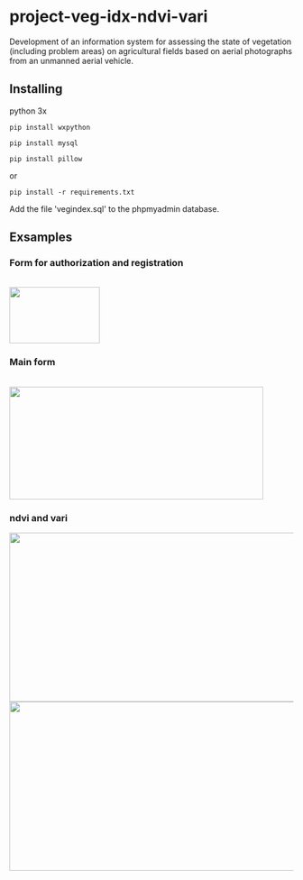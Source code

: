 # project-veg-idx-ndvi-vari

Development of an information system for assessing the state of vegetation (including problem areas) on agricultural fields based on aerial photographs from an unmanned aerial vehicle.

## Installing

python 3x

```
pip install wxpython 

pip install mysql

pip install pillow
```

or

```
pip install -r requirements.txt
```

Add the file 'vegindex.sql' to the phpmyadmin database.

## Exsamples

### Form for authorization and registration
<br>
<img src='https://user-images.githubusercontent.com/59700293/96005046-1f941080-0e4d-11eb-8b27-aefe986906de.png' height=100 width=160/>
<br>

### Main form
<br>
<img src='https://user-images.githubusercontent.com/59700293/96001142-c1fdc500-0e48-11eb-8a32-d51d91ea3c77.png' height=200 width=450/>
<br>

### ndvi and vari

<img src='https://user-images.githubusercontent.com/59700293/96005876-f45df100-0e4d-11eb-9bee-0c13c5b3ea16.png' height=300 width=550/>

<img src='https://user-images.githubusercontent.com/59700293/96005912-ff188600-0e4d-11eb-8297-7109f03421a4.png' height=300 width=550/>


